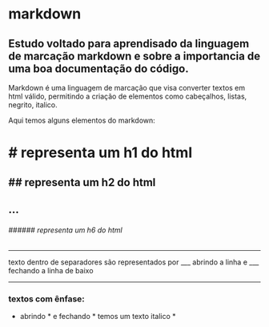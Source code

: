 # markdown

## Estudo voltado para aprendisado da linguagem de marcação markdown e sobre a importancia de uma boa documentação do código.

Markdown é uma linguagem de marcação  que visa converter textos em html válido, permitindo a criação de elementos como cabeçalhos, listas, negrito, italico.

Aqui temos alguns elementos do markdown:

# # representa um h1 do html
##  ## representa um h2 do html
## ...
######  ###### representa um h6 do html

___  

  texto dentro de separadores são representados por ___ abrindo a linha e ___ fechando a linha de baixo
___

### textos com ênfase:

* abrindo * e fechando * temos um texto italico *



